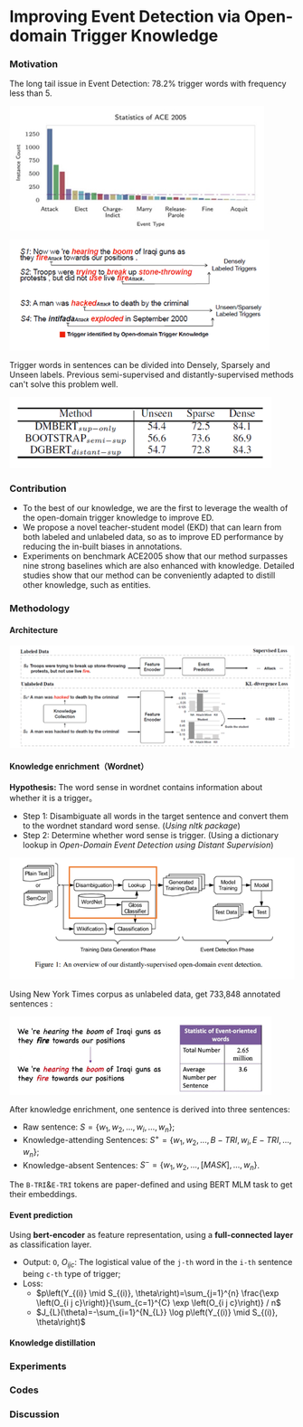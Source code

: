 # Improving Event Detection via Open-domain Trigger Knowledge
### Motivation
The long tail issue in Event Detection: 78.2% trigger words with frequency less than 5.

![image-20201130155625612](3.%20Improving%20Event%20Detection%20via%20Open-domain%20Trigger%20Knowledge.assets/image-20201130155625612.png)

<img src="3.%20Improving%20Event%20Detection%20via%20Open-domain%20Trigger%20Knowledge.assets/image-20201130161849299.png" alt="image-20201130161849299" style="zoom:80%;" />



Trigger words in sentences can be divided into Densely, Sparsely and Unseen labels. Previous semi-supervised and distantly-supervised methods can't solve this problem well.

<img src="3.%20Improving%20Event%20Detection%20via%20Open-domain%20Trigger%20Knowledge.assets/image-20201130160813289.png" alt="image-20201130160813289" style="zoom:80%;" />

### Contribution

- To the best of our knowledge, we are the first to leverage the wealth of the open-domain
  trigger knowledge to improve ED.
- We propose a novel teacher-student model (EKD) that can learn from both labeled and
  unlabeled data, so as to improve ED performance by reducing the in-built biases in annotations.
- Experiments on benchmark ACE2005 show that our method surpasses nine strong baselines
  which are also enhanced with knowledge. Detailed studies show that our method can be conveniently adapted to distill other knowledge, such as entities.

### Methodology

#### Architecture

![image-20201130162932217](3.%20Improving%20Event%20Detection%20via%20Open-domain%20Trigger%20Knowledge.assets/image-20201130162932217.png)

#### Knowledge enrichment（Wordnet）

**Hypothesis:** The word sense in wordnet contains information about whether it is a trigger。

- Step 1: Disambiguate all words in the target sentence and convert them to the wordnet standard  word sense. (*Using nltk package*)
- Step 2: Determine whether word sense is trigger. (Using a dictionary lookup in *Open-Domain Event Detection using Distant Supervision*)

![image-20201130162823593](3.%20Improving%20Event%20Detection%20via%20Open-domain%20Trigger%20Knowledge.assets/image-20201130162823593.png)

Using New York Times corpus as unlabeled data, get 733,848 annotated sentences :

<img src="3.%20Improving%20Event%20Detection%20via%20Open-domain%20Trigger%20Knowledge.assets/image-20201130163318096.png" alt="image-20201130163318096" style="zoom:67%;" />

After knowledge enrichment, one sentence is derived into three sentences:

- Raw sentence: $S=\{w_1, w_2, ..., w_i, ...,w_n\}$;
- Knowledge-attending Sentences: $S^+=\{w_1, w_2, ..., B-TRI, w_i, E-TRI, ...,w_n\}$;
- Knowledge-absent Sentences: $S^-=\{w_1, w_2, ..., [MASK], ...,w_n\}$.

The `B-TRI`&`E-TRI` tokens are paper-defined and using BERT MLM task to get their embeddings.

#### Event prediction

Using **bert-encoder** as feature representation, using a **full-connected layer** as classification layer.

- Output: `O`, $O_{ijc}$: The logistical value of the `j-th` word in the `i-th` sentence being `c-th` type of trigger;
- Loss: 
  - $p\left(Y_{(i)} \mid S_{(i)}, \theta\right)=\sum_{j=1}^{n} \frac{\exp \left(O_{i j c}\right)}{\sum_{c=1}^{C} \exp \left(O_{i j c}\right)} / n$
  - $J_{L}(\theta)=-\sum_{i=1}^{N_{L}} \log p\left(Y_{(i)} \mid S_{(i)}, \theta\right)$

#### Knowledge distillation





### Experiments
### Codes
### Discussion